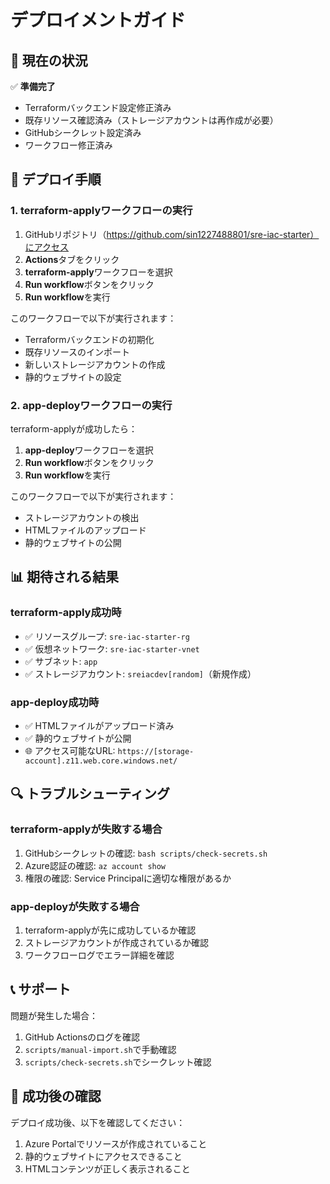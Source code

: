 # デプロイメントガイド

## 🎯 現在の状況

✅ **準備完了**
- Terraformバックエンド設定修正済み
- 既存リソース確認済み（ストレージアカウントは再作成が必要）
- GitHubシークレット設定済み
- ワークフロー修正済み

## 🚀 デプロイ手順

### 1. terraform-applyワークフローの実行

1. GitHubリポジトリ（https://github.com/sin1227488801/sre-iac-starter）にアクセス
2. **Actions**タブをクリック
3. **terraform-apply**ワークフローを選択
4. **Run workflow**ボタンをクリック
5. **Run workflow**を実行

このワークフローで以下が実行されます：
- Terraformバックエンドの初期化
- 既存リソースのインポート
- 新しいストレージアカウントの作成
- 静的ウェブサイトの設定

### 2. app-deployワークフローの実行

terraform-applyが成功したら：

1. **app-deploy**ワークフローを選択
2. **Run workflow**ボタンをクリック
3. **Run workflow**を実行

このワークフローで以下が実行されます：
- ストレージアカウントの検出
- HTMLファイルのアップロード
- 静的ウェブサイトの公開

## 📊 期待される結果

### terraform-apply成功時
- ✅ リソースグループ: `sre-iac-starter-rg`
- ✅ 仮想ネットワーク: `sre-iac-starter-vnet`
- ✅ サブネット: `app`
- ✅ ストレージアカウント: `sreiacdev[random]`（新規作成）

### app-deploy成功時
- ✅ HTMLファイルがアップロード済み
- ✅ 静的ウェブサイトが公開
- 🌐 アクセス可能なURL: `https://[storage-account].z11.web.core.windows.net/`

## 🔍 トラブルシューティング

### terraform-applyが失敗する場合
1. GitHubシークレットの確認: `bash scripts/check-secrets.sh`
2. Azure認証の確認: `az account show`
3. 権限の確認: Service Principalに適切な権限があるか

### app-deployが失敗する場合
1. terraform-applyが先に成功しているか確認
2. ストレージアカウントが作成されているか確認
3. ワークフローログでエラー詳細を確認

## 📞 サポート

問題が発生した場合：
1. GitHub Actionsのログを確認
2. `scripts/manual-import.sh`で手動確認
3. `scripts/check-secrets.sh`でシークレット確認

## 🎉 成功後の確認

デプロイ成功後、以下を確認してください：
1. Azure Portalでリソースが作成されていること
2. 静的ウェブサイトにアクセスできること
3. HTMLコンテンツが正しく表示されること